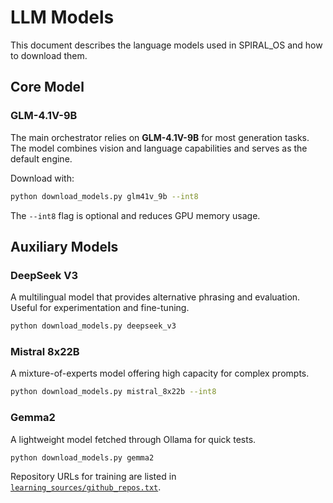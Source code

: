 # LLM Models

This document describes the language models used in SPIRAL_OS and how to download them.

## Core Model

### GLM-4.1V-9B

The main orchestrator relies on **GLM-4.1V-9B** for most generation tasks. The model combines vision and language capabilities and serves as the default engine.

Download with:

```bash
python download_models.py glm41v_9b --int8
```

The `--int8` flag is optional and reduces GPU memory usage.

## Auxiliary Models

### DeepSeek V3

A multilingual model that provides alternative phrasing and evaluation. Useful for experimentation and fine-tuning.

```bash
python download_models.py deepseek_v3
```

### Mistral 8x22B

A mixture-of-experts model offering high capacity for complex prompts.

```bash
python download_models.py mistral_8x22b --int8
```

### Gemma2

A lightweight model fetched through Ollama for quick tests.

```bash
python download_models.py gemma2
```

Repository URLs for training are listed in [`learning_sources/github_repos.txt`](../learning_sources/github_repos.txt).
